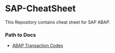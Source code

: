 # SAP-CheatSheet
This Repository contains cheat sheet for SAP ABAP.

### Path to Docs
- [ABAP Transaction Codes](/tcodes.md)
